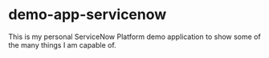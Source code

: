 # demo-app-servicenow
This is my personal ServiceNow Platform demo application to show some of the many things I am capable of.
